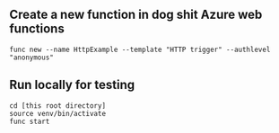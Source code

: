 ## Create a new function in dog shit Azure web functions
```
func new --name HttpExample --template "HTTP trigger" --authlevel "anonymous"
```

## Run locally for testing
```shell
cd [this root directory]
source venv/bin/activate
func start
```